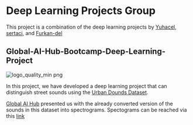 # Deep Learning Projects Group
This project is a combination of the deep learning projects by [Yuhacel](https://github.com/Yuhacel), [sertaci](https://github.com/sertaci), and [Furkan-del](https://github.com/Furkan-del) 

## Global-AI-Hub-Bootcamp-Deep-Learning-Project

![logo_quality_min png](https://user-images.githubusercontent.com/74237094/193462506-1db63350-7f10-4bbe-ace9-bb623a2e64be.jpg)

In this project, we have developed a deep learning project that can distinguish street sounds using the [Urban Dounds Dataset](https://urbansounddataset.weebly.com/urbansound8k.html). 

[Global AI Hub](https://globalaihub.com/) presented us with the already converted version of the sounds in this dataset into spectrograms. Spectograms can be reached via this [link](https://drive.google.com/drive/folders/1xey3vAVNDjWxnSfhuUsf_5dGANZWmCog)
